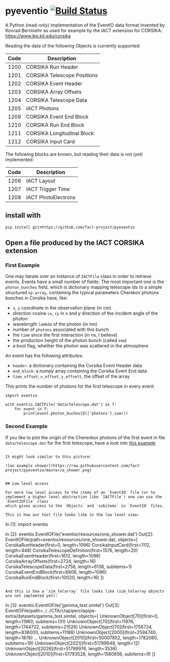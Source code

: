# pyeventio [![Build Status](https://travis-ci.org/fact-project/pyeventio.svg?branch=master)](https://travis-ci.org/fact-project/pyeventio)

A Python (read-only) implementation of the EventIO data format invented by Konrad Bernloehr as used for example
by the IACT extension for CORSIKA: https://www.ikp.kit.edu/corsika

Reading the data of the following Objects is currently supported:

| Code | Description                 |
| ---- | --------------------------- |
| 1200 | CORSIKA Run Header          |
| 1201 | CORSIKA Telescope Positions |
| 1202 | CORSIKA Event Header        |
| 1203 | CORSIKA Array Offsets       |
| 1204 | CORSIKA Telescope Data      |
| 1205 | IACT Photons                |
| 1209 | CORSIKA Event End Block     |
| 1210 | CORSIKA Run End Block       |
| 1211 | CORSIKA Longitudinal Block  |
| 1212 | CORSIKA Input Card          |

The following blocks are known, but reading their data is not (yet) implemented:

| Code | Description         |
| ---- | --------------------|
| 1206 | IACT Layout         |
| 1207 | IACT Trigger Time   |
| 1208 | IACT PhotoElectrons |


## install with
    
    pip install git+https://github.com/fact-project/pyeventio

## Open a file produced by the IACT CORSIKA extension

### First Example
One may iterate over an instance of `IACTFile` class in order to retrieve events. 
Events have a small number of fields. 
The most important one is the `photon_bunches` field, which is dictionary mapping telescope ids to a simple structured `np.array`, containing the typical parameters Cherekov photons bunches in Corsika have, like:

 * `x`, `y` coordinate in the observation plane (in cm)
 * direction cosine `cx`, `cy` in x and y direction of the incident angle of the photon
 * wavelength `lambda` of the photon (in nm)
 * number of `photons` associated with this bunch
 * the `time` since the first interaction (in ns, I believe)
 * the production height of the photon bunch (called `zem`)
 * a bool flag, whether the photon was scattered in the atmosphere

An event has the following attributes:
* `header`: a dictionary containing the Corsika Event Header data
* `end_block`: a numpy array containing the Corsika Event End data
* `time_offset`, `x_offset`, `y_offsett`, the offset of the array

This prints the number of photons for the first telescope in every event:
```{python}
import eventio

with eventio.IACTFile('data/telescope.dat') as f:
    for event in f:
        print(event.photon_buches[0]['photons'].sum())
```

### Second Example

If you like to plot the origin of the Cherenkov photons of the first event in file `data/telescope.dat` for the first telescope, have a look into
[this example](https://github.com/fact-project/pyeventio/blob/new_api/examples/plot_production_3d.py)
```

It might look similar to this picture:

![an example shower](https://raw.githubusercontent.com/fact-project/pyeventio/master/a_shower.png)


## Low level access

For more low level access to the items of an `EventIO` file (or to implement a higher level abstraction like `IACTFile`) one can use the `EventIOFile` class
which gives access to the `Objects` and `subitems` in `EventIO` files.

This is how our test file looks like in the low level view:
```
In [1]: import eventio

In [2]: eventio.EventIOFile('eventio/resources/one_shower.dat')
Out[2]: 
EventIOFile(path=eventio/resources/one_shower.dat, objects=[
  CorsikaRunHeader(first=0, length=1096)
  CorsikaInputCard(first=1112, length=448)
  CorsikaTelescopeDefinition(first=1576, length=20)
  CorsikaEventHeader(first=1612, length=1096)
  CorsikaArrayOffsets(first=2724, length=16)
  CorsikaTelescopeData(first=2756, length=6136, subitems=1)
  CorsikaEventEndBlock(first=8908, length=1096)
  CorsikaRunEndBlock(first=10020, length=16)
])
```

And this is how a `sim_telarray` file looks like (sim_telarray objects are not implemted yet):
```
In [3]: eventio.EventIOFile('gamma_test.simtel')
Out[3]: 
EventIOFile(path=../../CTA/ctapipe/ctapipe-extra/datasets/gamma_test.simtel, objects=[
  UnknownObject[70](first=0, length=11960, subitems=131)
  UnknownObject[70](first=11976, length=1744732, subitems=21526)
  UnknownObject[70](first=1756724, length=838000, subitems=11186)
  UnknownObject[2000](first=2594740, length=1876)
	...
  UnknownObject[2010](first=50007852, length=1782080, subitems=19)
  UnknownObject[2021](first=51789948, length=12)
  UnknownObject[2026](first=51789976, length=3536)
  UnknownObject[2010](first=51793528, length=1560656, subitems=9)
])
```

